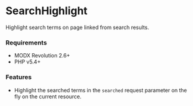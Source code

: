 # SearchHighlight

Highlight search terms on page linked from search results.

### Requirements

* MODX Revolution 2.6+
* PHP v5.4+

### Features

* Highlight the searched terms in the `searched` request parameter on the fly on the current resource.